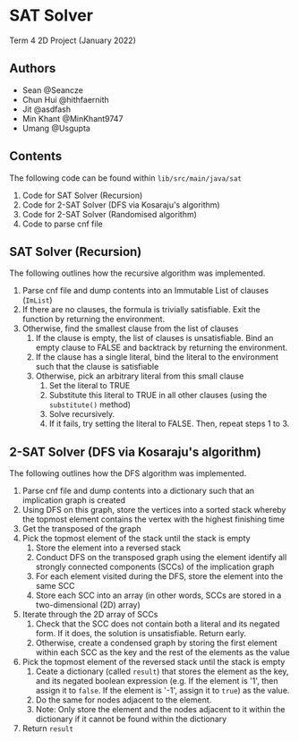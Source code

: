 # SAT Solver
Term 4 2D Project (January 2022)

## Authors
- Sean @Seancze
- Chun Hui @hithfaernith
- Jit @asdfash
- Min Khant @MinKhant9747
- Umang @Usgupta

## Contents
The following code can be found within `lib/src/main/java/sat`
1. Code for SAT Solver (Recursion)
2. Code for 2-SAT Solver (DFS via Kosaraju's algorithm)
3. Code for 2-SAT Solver (Randomised algorithm)
4. Code to parse cnf file

## SAT Solver (Recursion)
The following outlines how the recursive algorithm was implemented.
1. Parse cnf file and dump contents into an Immutable List of clauses (`ImList`)
2. If there are no clauses, the formula is trivially satisfiable. Exit the function by returning the environment.
3. Otherwise, find the smallest clause from the list of clauses
    1. If the clause is empty, the list of clauses is unsatisfiable. Bind an empty clause to FALSE and backtrack by returning the environment.
    2. If the clause has a single literal, bind the literal to the environment such that the clause is satisfiable
    3. Otherwise, pick an arbitrary literal from this small clause
        1. Set the literal to TRUE
        2. Substitute this literal to TRUE in all other clauses (using the `substitute()` method)
        3. Solve recursively. 
        4. If it fails, try setting the literal to FALSE. Then, repeat steps 1 to 3.

## 2-SAT Solver (DFS via Kosaraju's algorithm)
The following outlines how the DFS algorithm was implemented.
1. Parse cnf file and dump contents into a dictionary such that an implication graph is created
2. Using DFS on this graph, store the vertices into a sorted stack whereby the topmost element contains the vertex with the highest finishing time
3. Get the transposed of the graph
4. Pick the topmost element of the stack until the stack is empty
    1. Store the element into a reversed stack
    2. Conduct DFS on the transposed graph using the element identify all strongly connected components (SCCs) of the implication graph
    3. For each element visited during the DFS, store the element into the same SCC
    4. Store each SCC into an array (in other words, SCCs are stored in a two-dimensional (2D) array)
5. Iterate through the 2D array of SCCs
    1. Check that the SCC does not contain both a literal and its negated form. If it does, the solution is unsatisfiable. Return early.
    2. Otherwise, create a condensed graph by storing the first element within each SCC as the key and the rest of the elements as the value
6. Pick the topmost element of the reversed stack until the stack is empty
    1. Ceate a dictionary (called `result`) that stores the element as the key, and its negated boolean expression (e.g. If the element is '1', then assign it to `false`. If the element is '-1', assign it to `true`) as the value.
    2. Do the same for nodes adjacent to the element.
    3. Note: Only store the element and the nodes adjacent to it within the dictionary if it cannot be found within the dictionary
7. Return `result`
